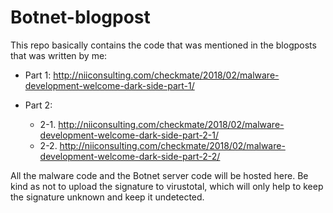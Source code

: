 # Botnet-blogpost
This repo basically contains the code that was mentioned in the blogposts that was written by me:

- Part 1: http://niiconsulting.com/checkmate/2018/02/malware-development-welcome-dark-side-part-1/


- Part 2:
    - 2-1. http://niiconsulting.com/checkmate/2018/02/malware-development-welcome-dark-side-part-2-1/
    - 2-2. http://niiconsulting.com/checkmate/2018/02/malware-development-welcome-dark-side-part-2-2/

All the malware code and the Botnet server code will be hosted here. Be kind as not to upload the signature to virustotal, which will only help to keep the signature unknown and keep it undetected.
